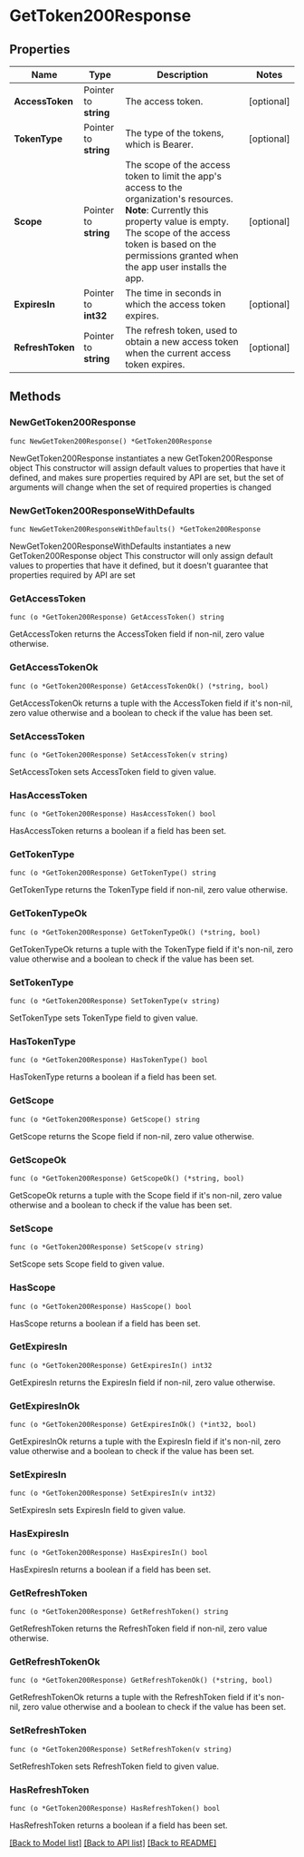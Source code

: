 # GetToken200Response

## Properties

Name | Type | Description | Notes
------------ | ------------- | ------------- | -------------
**AccessToken** | Pointer to **string** | The access token. | [optional] 
**TokenType** | Pointer to **string** | The type of the tokens, which is Bearer. | [optional] 
**Scope** | Pointer to **string** | The scope of the access token to limit the app&#39;s access to the organization&#39;s resources.  **Note**: Currently this property value is empty. The scope of the access token is based on the permissions granted when the app user installs the app.  | [optional] 
**ExpiresIn** | Pointer to **int32** | The time in seconds in which the access token expires. | [optional] 
**RefreshToken** | Pointer to **string** | The refresh token, used to obtain a new access token when the current access token expires. | [optional] 

## Methods

### NewGetToken200Response

`func NewGetToken200Response() *GetToken200Response`

NewGetToken200Response instantiates a new GetToken200Response object
This constructor will assign default values to properties that have it defined,
and makes sure properties required by API are set, but the set of arguments
will change when the set of required properties is changed

### NewGetToken200ResponseWithDefaults

`func NewGetToken200ResponseWithDefaults() *GetToken200Response`

NewGetToken200ResponseWithDefaults instantiates a new GetToken200Response object
This constructor will only assign default values to properties that have it defined,
but it doesn't guarantee that properties required by API are set

### GetAccessToken

`func (o *GetToken200Response) GetAccessToken() string`

GetAccessToken returns the AccessToken field if non-nil, zero value otherwise.

### GetAccessTokenOk

`func (o *GetToken200Response) GetAccessTokenOk() (*string, bool)`

GetAccessTokenOk returns a tuple with the AccessToken field if it's non-nil, zero value otherwise
and a boolean to check if the value has been set.

### SetAccessToken

`func (o *GetToken200Response) SetAccessToken(v string)`

SetAccessToken sets AccessToken field to given value.

### HasAccessToken

`func (o *GetToken200Response) HasAccessToken() bool`

HasAccessToken returns a boolean if a field has been set.

### GetTokenType

`func (o *GetToken200Response) GetTokenType() string`

GetTokenType returns the TokenType field if non-nil, zero value otherwise.

### GetTokenTypeOk

`func (o *GetToken200Response) GetTokenTypeOk() (*string, bool)`

GetTokenTypeOk returns a tuple with the TokenType field if it's non-nil, zero value otherwise
and a boolean to check if the value has been set.

### SetTokenType

`func (o *GetToken200Response) SetTokenType(v string)`

SetTokenType sets TokenType field to given value.

### HasTokenType

`func (o *GetToken200Response) HasTokenType() bool`

HasTokenType returns a boolean if a field has been set.

### GetScope

`func (o *GetToken200Response) GetScope() string`

GetScope returns the Scope field if non-nil, zero value otherwise.

### GetScopeOk

`func (o *GetToken200Response) GetScopeOk() (*string, bool)`

GetScopeOk returns a tuple with the Scope field if it's non-nil, zero value otherwise
and a boolean to check if the value has been set.

### SetScope

`func (o *GetToken200Response) SetScope(v string)`

SetScope sets Scope field to given value.

### HasScope

`func (o *GetToken200Response) HasScope() bool`

HasScope returns a boolean if a field has been set.

### GetExpiresIn

`func (o *GetToken200Response) GetExpiresIn() int32`

GetExpiresIn returns the ExpiresIn field if non-nil, zero value otherwise.

### GetExpiresInOk

`func (o *GetToken200Response) GetExpiresInOk() (*int32, bool)`

GetExpiresInOk returns a tuple with the ExpiresIn field if it's non-nil, zero value otherwise
and a boolean to check if the value has been set.

### SetExpiresIn

`func (o *GetToken200Response) SetExpiresIn(v int32)`

SetExpiresIn sets ExpiresIn field to given value.

### HasExpiresIn

`func (o *GetToken200Response) HasExpiresIn() bool`

HasExpiresIn returns a boolean if a field has been set.

### GetRefreshToken

`func (o *GetToken200Response) GetRefreshToken() string`

GetRefreshToken returns the RefreshToken field if non-nil, zero value otherwise.

### GetRefreshTokenOk

`func (o *GetToken200Response) GetRefreshTokenOk() (*string, bool)`

GetRefreshTokenOk returns a tuple with the RefreshToken field if it's non-nil, zero value otherwise
and a boolean to check if the value has been set.

### SetRefreshToken

`func (o *GetToken200Response) SetRefreshToken(v string)`

SetRefreshToken sets RefreshToken field to given value.

### HasRefreshToken

`func (o *GetToken200Response) HasRefreshToken() bool`

HasRefreshToken returns a boolean if a field has been set.


[[Back to Model list]](../README.md#documentation-for-models) [[Back to API list]](../README.md#documentation-for-api-endpoints) [[Back to README]](../README.md)



